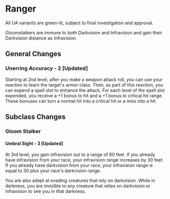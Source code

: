# Ranger

All UA variants are green-lit, subject to final investigation and approval.

Gloomstalkers are immune to both Darkvision and Infravision and gain their Darkvision distance as Infravision.

## General Changes

### Unerring Accuracy - 2 [Updated]

Starting at 2nd level, after you make a weapon attack roll, you can use your reaction to learn the target's armor class. Then, as part of this reaction, you can expend a spell slot to enhance the attack. For each level of the spell slot expended, you receive a +1 bonus to hit and a +1 bonus to critical hit range. These bonuses can turn a normal hit into a critical hit or a miss into a hit.

## Subclass Changes

### Gloom Stalker

#### Umbral Sight - 3 [Updated]

At 3rd level, you gain infravision out to a range of 60 feet. If you already have infravision from your race, your infravision range increases by 30 feet. If you already have darkvision from your race, your infravision range is equal to 30 plus your race's darkvision range.

You are also adept at evading creatures that rely on darkvision. While in darkness, you are invisible to any creature that relies on darkvision or infravision to see you in that darkness.

